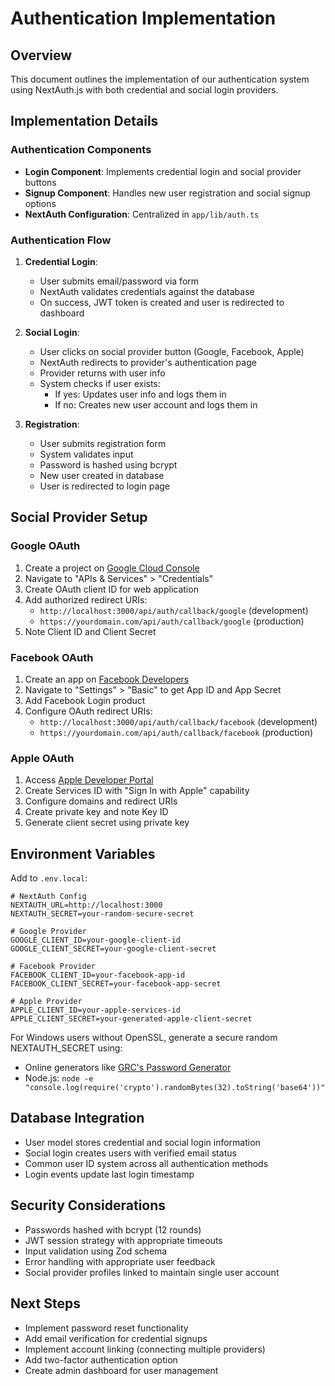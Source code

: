 # Authentication Implementation

## Overview
This document outlines the implementation of our authentication system using NextAuth.js with both credential and social login providers.

## Implementation Details

### Authentication Components
- **Login Component**: Implements credential login and social provider buttons
- **Signup Component**: Handles new user registration and social signup options
- **NextAuth Configuration**: Centralized in `app/lib/auth.ts`

### Authentication Flow
1. **Credential Login**:
   - User submits email/password via form
   - NextAuth validates credentials against the database
   - On success, JWT token is created and user is redirected to dashboard

2. **Social Login**:
   - User clicks on social provider button (Google, Facebook, Apple)
   - NextAuth redirects to provider's authentication page
   - Provider returns with user info
   - System checks if user exists:
     - If yes: Updates user info and logs them in
     - If no: Creates new user account and logs them in

3. **Registration**:
   - User submits registration form
   - System validates input
   - Password is hashed using bcrypt
   - New user created in database
   - User is redirected to login page

## Social Provider Setup

### Google OAuth
1. Create a project on [Google Cloud Console](https://console.cloud.google.com/)
2. Navigate to "APIs & Services" > "Credentials"
3. Create OAuth client ID for web application
4. Add authorized redirect URIs:
   - `http://localhost:3000/api/auth/callback/google` (development)
   - `https://yourdomain.com/api/auth/callback/google` (production)
5. Note Client ID and Client Secret

### Facebook OAuth
1. Create an app on [Facebook Developers](https://developers.facebook.com/)
2. Navigate to "Settings" > "Basic" to get App ID and App Secret
3. Add Facebook Login product
4. Configure OAuth redirect URIs:
   - `http://localhost:3000/api/auth/callback/facebook` (development)
   - `https://yourdomain.com/api/auth/callback/facebook` (production)

### Apple OAuth
1. Access [Apple Developer Portal](https://developer.apple.com/)
2. Create Services ID with "Sign In with Apple" capability
3. Configure domains and redirect URIs
4. Create private key and note Key ID
5. Generate client secret using private key

## Environment Variables
Add to `.env.local`:
```
# NextAuth Config
NEXTAUTH_URL=http://localhost:3000
NEXTAUTH_SECRET=your-random-secure-secret

# Google Provider
GOOGLE_CLIENT_ID=your-google-client-id
GOOGLE_CLIENT_SECRET=your-google-client-secret

# Facebook Provider
FACEBOOK_CLIENT_ID=your-facebook-app-id
FACEBOOK_CLIENT_SECRET=your-facebook-app-secret

# Apple Provider
APPLE_CLIENT_ID=your-apple-services-id
APPLE_CLIENT_SECRET=your-generated-apple-client-secret
```

For Windows users without OpenSSL, generate a secure random NEXTAUTH_SECRET using:
- Online generators like [GRC's Password Generator](https://www.grc.com/passwords.htm)
- Node.js: `node -e "console.log(require('crypto').randomBytes(32).toString('base64'))"`

## Database Integration
- User model stores credential and social login information
- Social login creates users with verified email status
- Common user ID system across all authentication methods
- Login events update last login timestamp

## Security Considerations
- Passwords hashed with bcrypt (12 rounds)
- JWT session strategy with appropriate timeouts
- Input validation using Zod schema
- Error handling with appropriate user feedback
- Social provider profiles linked to maintain single user account

## Next Steps
- Implement password reset functionality
- Add email verification for credential signups
- Implement account linking (connecting multiple providers)
- Add two-factor authentication option
- Create admin dashboard for user management 